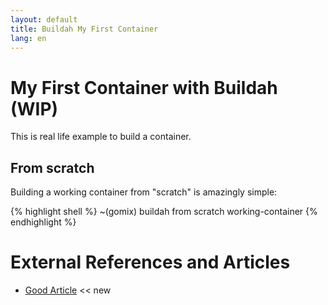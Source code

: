 ```yaml
---
layout: default
title: Buildah My First Container
lang: en
---
```

# My First Container with Buildah (WIP)
This is real life example to build a container.

## From scratch
Building a working container from "scratch" is amazingly simple:

{% highlight shell %}
~(gomix) buildah from scratch
working-container
{% endhighlight %}

# External References and Articles
* [Good Article](https://opensource.com/article/19/3/tips-tricks-rootless-buildah) <span class="badge badge-primary"><< new</span>




